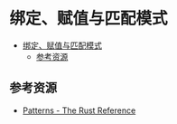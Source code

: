 # 绑定、赋值与匹配模式

<!--ts-->
* [绑定、赋值与匹配模式](#绑定赋值与匹配模式)
   * [参考资源](#参考资源)

<!-- Created by https://github.com/ekalinin/github-markdown-toc -->
<!-- Added by: kuanhsiaokuo, at: Tue Jun 21 11:24:07 CST 2022 -->

<!--te-->

## 参考资源

- [Patterns - The Rust Reference](https://doc.rust-lang.org/stable/reference/patterns.html)